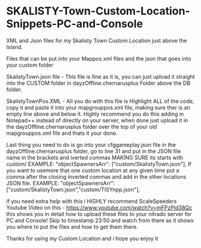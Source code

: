 # SKALISTY-Town-Custom-Location-Snippets-PC-and-Console

XML and Json files for my Skalisty Town Custom Location just above the Island.

Files that can be put into your Mappos.xml files and the json that goes into your custom folder

SkalistyTown.json file - This file is fine as it is, you can just upload it straight into the CUSTOM folder in dayzOffline.chernarusplus Folder above the DB folder.

SkalistyTownPos.XML - All you do with this file is Highlight ALL of the code, copy it and paste it into your mapgrouppos.xml file, making sure ther is an empty line above and below it. Highly recommend you do this adding in Notepad++ instead of directly on your server, when done just upload it in the dayzOffline.chernarusplus folder over the top of your old mapgrouppos.xml file and thats it your done.

Last thing you need to do is go into your cfggameplay.json file in the dayzOffline.chernarusplus folder, go to line 31 and put in the JSON file name in the brackets and iverted commas MAKING SURE its starts with custom/ EXAMPLE: "objectSpawnersArr": ["custom/SkalistyTown.json"], If you want to usemore that one custom location at any given time put a comma after the closing inverted commas and add in the other locations JSON file. EXAMPLE: "objectSpawnersArr": ["custom/SkalistyTown.json","custom/TISYnpp.json"],

if you need extra help with this i HIGHLY recommend ScaleSpeeders Youtube Video on this - https://www.youtube.com/watch?v=mFPzPId38Qc this shows you in detail how to upload these files to your nitrado server for PC and Console! Skip to timestamp 23:50 and watch from there as it shows you where to put the files and how to get them there.

Thanks for using my Custom Location and i hope you enjoy it

